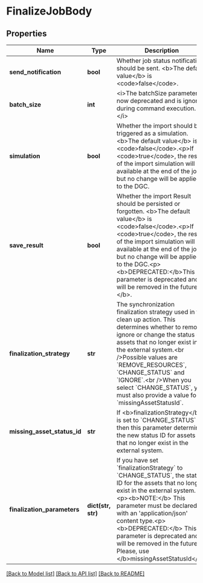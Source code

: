 # FinalizeJobBody

## Properties
Name | Type | Description | Notes
------------ | ------------- | ------------- | -------------
**send_notification** | **bool** | Whether job status notification should be sent. &lt;b&gt;The default value&lt;/b&gt; is &lt;code&gt;false&lt;/code&gt;. | [optional] [default to False]
**batch_size** | **int** | &lt;i&gt;The batchSize parameter is now deprecated and is ignored during command execution.&lt;/i&gt; | [optional] [default to 1000]
**simulation** | **bool** | Whether the import should be triggered as a simulation. &lt;b&gt;The default value&lt;/b&gt; is &lt;code&gt;false&lt;/code&gt;.&lt;p&gt;If &lt;code&gt;true&lt;/code&gt;, the result of the import simulation will be available at the end of the job but no change will be applied to the DGC. | [optional] [default to False]
**save_result** | **bool** | Whether the import Result should be persisted or forgotten. &lt;b&gt;The default value&lt;/b&gt; is &lt;code&gt;false&lt;/code&gt;.&lt;p&gt;If &lt;code&gt;true&lt;/code&gt;, the result of the import simulation will be available at the end of the job but no change will be applied to the DGC.&lt;p&gt;&lt;b&gt;DEPRECATED:&lt;/b&gt;This parameter is deprecated and will be removed in the future.&lt;/b&gt;. | [optional] [default to False]
**finalization_strategy** | **str** | The synchronization finalization strategy used in the clean up action. This determines whether to remove, ignore or change the status of assets that no longer exist in the external system.&lt;br /&gt;Possible values are &#x60;REMOVE_RESOURCES&#x60;, &#x60;CHANGE_STATUS&#x60; and &#x60;IGNORE&#x60;.&lt;br /&gt;When you select &#x60;CHANGE_STATUS&#x60;, you must also provide a value for &#x60;missingAssetStatusId&#x60;. | [optional] [default to 'REMOVE_RESOURCES']
**missing_asset_status_id** | **str** | If &lt;b&gt;finalizationStrategy&lt;/b&gt; is set to &#x60;CHANGE_STATUS&#x60; then this parameter determines the new status ID for assets that no longer exist in the external system. | [optional] 
**finalization_parameters** | **dict(str, str)** | If you have set &#x60;finalizationStrategy&#x60; to &#x60;CHANGE_STATUS&#x60;, the status ID for the assets that no longer exist in the external system.&lt;p&gt;&lt;b&gt;NOTE:&lt;/b&gt; This parameter must be declared with an &#x27;application/json&#x27; content type.&lt;p&gt;&lt;b&gt;DEPRECATED:&lt;/b&gt; This parameter is deprecated and will be removed in the future. Please, use &lt;/b&gt;missingAssetStatusId&lt;/b&gt;. | [optional] 

[[Back to Model list]](../README.md#documentation-for-models) [[Back to API list]](../README.md#documentation-for-api-endpoints) [[Back to README]](../README.md)

